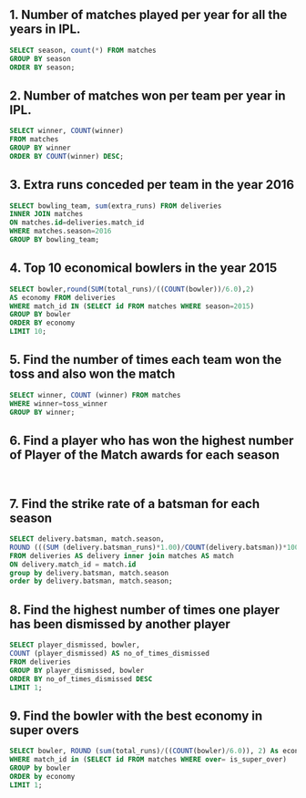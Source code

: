 ## 1. Number of matches played per year for all the years in IPL.
```sql
SELECT season, count(*) FROM matches
GROUP BY season
ORDER BY season;
```
## 2. Number of matches won per team per year in IPL.
```sql
SELECT winner, COUNT(winner)
FROM matches
GROUP BY winner
ORDER BY COUNT(winner) DESC;
```
## 3. Extra runs conceded per team in the year 2016
```sql
SELECT bowling_team, sum(extra_runs) FROM deliveries
INNER JOIN matches
ON matches.id=deliveries.match_id
WHERE matches.season=2016
GROUP BY bowling_team;
```
## 4. Top 10 economical bowlers in the year 2015
```sql
SELECT bowler,round(SUM(total_runs)/((COUNT(bowler))/6.0),2)
AS economy FROM deliveries
WHERE match_id IN (SELECT id FROM matches WHERE season=2015)
GROUP BY bowler
ORDER BY economy
LIMIT 10;
```
## 5. Find the number of times each team won the toss and also won the match
```sql
SELECT winner, COUNT (winner) FROM matches
WHERE winner=toss_winner
GROUP BY winner;
```
## 6. Find a player who has won the highest number of Player of the Match awards for each season
```sql



```
## 7. Find the strike rate of a batsman for each season
```sql
SELECT delivery.batsman, match.season,
ROUND (((SUM (delivery.batsman_runs)*1.00)/COUNT(delivery.batsman))*100,2) AS strike_rate
FROM deliveries AS delivery inner join matches AS match
ON delivery.match_id = match.id
group by delivery.batsman, match.season
order by delivery.batsman, match.season;
```
## 8. Find the highest number of times one player has been dismissed by another player
```sql
SELECT player_dismissed, bowler, 
COUNT (player_dismissed) AS no_of_times_dismissed
FROM deliveries
GROUP BY player_dismissed, bowler
ORDER BY no_of_times_dismissed DESC
LIMIT 1;
```
## 9. Find the bowler with the best economy in super overs
```sql
SELECT bowler, ROUND (sum(total_runs)/((COUNT(bowler)/6.0)), 2) As economy FROM deliveries
WHERE match_id in (SELECT id FROM matches WHERE over= is_super_over) 
GROUP by bowler                                                      
ORDER by economy 
LIMIT 1;
```
